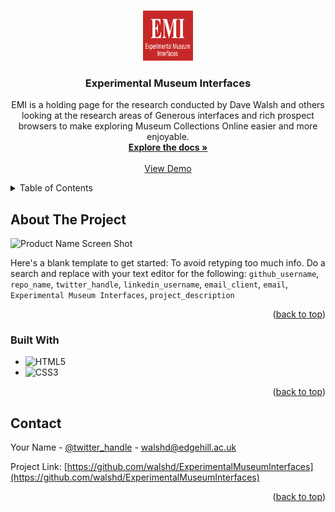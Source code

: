 <a id="readme-top"></a>

<!-- PROJECT LOGO -->
<br />
<div align="center">
  <a href="https://github.com/walshd/ExperimentalMuseumInterfaces">
    <img src="images/emilogo.png" alt="emi Logo" width="80" height="80">
  </a>

<h3 align="center">Experimental Museum Interfaces</h3>

  <p align="center">
    EMI is a holding page for the research conducted by Dave Walsh and others looking at the research areas of Generous interfaces and rich prospect browsers to make exploring Museum Collections Online easier and more enjoyable.
    <br />
    <a href="https://github.com/walshd/ExperimentalMuseumInterfaces"><strong>Explore the docs »</strong></a>
    <br />
    <br />
    <a href="https://github.com/walshd/ExperimentalMuseumInterfaces">View Demo</a>
  </p>
</div>

<!-- TABLE OF CONTENTS -->
<details>
  <summary>Table of Contents</summary>
  <ol>
    <li>
      <a href="#about-the-project">About The Project</a>
      <ul>
        <li><a href="#built-with">Built With</a></li>
      </ul>
    </li>
   
  </ol>
</details>

<!-- ABOUT THE PROJECT -->

## About The Project

![Product Name Screen Shot](https://raw.githubusercontent.com/walshd/ExperimentalMuseumInterfaces/refs/heads/main/images/screenshot.png)

Here's a blank template to get started: To avoid retyping too much info. Do a search and replace with your text editor for the following: `github_username`, `repo_name`, `twitter_handle`, `linkedin_username`, `email_client`, `email`, `Experimental Museum Interfaces`, `project_description`

<p align="right">(<a href="#readme-top">back to top</a>)</p>

### Built With

- ![HTML5](https://img.shields.io/badge/html5-%23E34F26.svg?style=for-the-badge&logo=html5&logoColor=white)
- ![CSS3](https://img.shields.io/badge/css3-%231572B6.svg?style=for-the-badge&logo=css3&logoColor=white)

<p align="right">(<a href="#readme-top">back to top</a>)</p>

<!-- CONTACT -->

## Contact

Your Name - [@twitter_handle](https://twitter.com/walsh_d) - walshd@edgehill.ac.uk

Project Link: [https://github.com/walshd/ExperimentalMuseumInterfaces](https://github.com/walshd/ExperimentalMuseumInterfaces)

<p align="right">(<a href="#readme-top">back to top</a>)</p>
